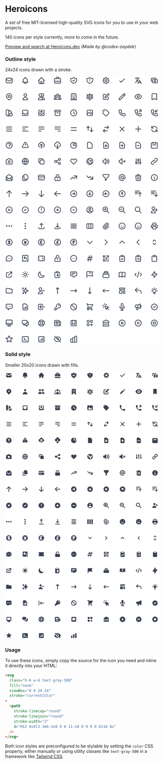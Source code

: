 # Heroicons

A set of free MIT-licensed high-quality SVG icons for you to use in your web projects.

140 icons per style currently, more to come in the future.

[Preview and search at Heroicons.dev](https://heroicons.dev) _(Made by @codex-zaydek)_

### Outline style

24x24 icons drawn with a stroke.

![](./.github/outline-md-preview.svg)

### Solid style

Smaller 20x20 icons drawn with fills.

![](./.github/solid-sm-preview.svg)

### Usage

To use these icons, simply copy the source for the icon you need and inline it directly into your HTML:

```html
<svg
  class="h-6 w-6 text-gray-500"
  fill="none"
  viewBox="0 0 24 24"
  stroke="currentColor"
>
  <path
    stroke-linecap="round"
    stroke-linejoin="round"
    stroke-width="2"
    d="M12 8v4l3 3m6-3a9 9 0 11-18 0 9 9 0 0118 0z"
  />
</svg>
```

Both icon styles are preconfigured to be stylable by setting the `color` CSS property, either manually or using utility classes like `text-gray-500` in a framework like [Tailwind CSS](https://tailwindcss.com).

